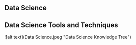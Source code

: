 ## Data Science 


## Data Science Tools and Techniques
![alt text](Data Science.jpeg "Data Science Knowledge Tree")
